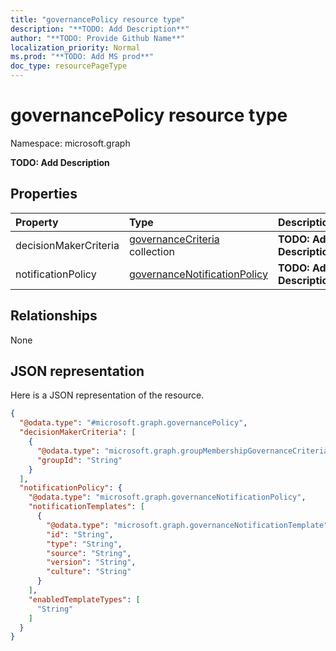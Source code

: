 ```yaml
---
title: "governancePolicy resource type"
description: "**TODO: Add Description**"
author: "**TODO: Provide Github Name**"
localization_priority: Normal
ms.prod: "**TODO: Add MS prod**"
doc_type: resourcePageType
---
```


# governancePolicy resource type


Namespace: microsoft.graph

**TODO: Add Description**

## Properties
|Property|Type|Description|
|:---|:---|:---|
|decisionMakerCriteria|[governanceCriteria](../resources/governancecriteria.md) collection|**TODO: Add Description**|
|notificationPolicy|[governanceNotificationPolicy](../resources/governancenotificationpolicy.md)|**TODO: Add Description**|

## Relationships
None

## JSON representation
Here is a JSON representation of the resource.
<!-- {
  "blockType": "resource",
  "@odata.type": "microsoft.graph.governancePolicy"
}
-->
``` json
{
  "@odata.type": "#microsoft.graph.governancePolicy",
  "decisionMakerCriteria": [
    {
      "@odata.type": "microsoft.graph.groupMembershipGovernanceCriteria",
      "groupId": "String"
    }
  ],
  "notificationPolicy": {
    "@odata.type": "microsoft.graph.governanceNotificationPolicy",
    "notificationTemplates": [
      {
        "@odata.type": "microsoft.graph.governanceNotificationTemplate",
        "id": "String",
        "type": "String",
        "source": "String",
        "version": "String",
        "culture": "String"
      }
    ],
    "enabledTemplateTypes": [
      "String"
    ]
  }
}
```

